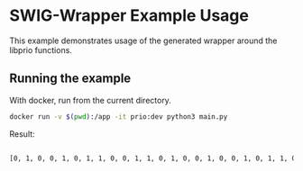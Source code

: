 # SWIG-Wrapper Example Usage

This example demonstrates usage of the generated wrapper around the libprio functions.

## Running the example

With docker, run from the current directory.

```bash
docker run -v $(pwd):/app -it prio:dev python3 main.py
```

Result:

```bash

[0, 1, 0, 0, 1, 0, 1, 1, 0, 0, 1, 1, 0, 1, 0, 0, 1, 0, 0, 1, 0, 1, 1, 0, 0, 1, 1, 0, 1, 0, 0, 1, 0, 0, 1, 0, 1, 1, 0, 0, 1, 1, 0, 1, 0, 0, 1, 0, 0, 1, 0, 1, 1, 0, 0, 1, 1, 0, 1, 0, 0, 1, 0, 0, 1, 0, 1, 1, 0, 0, 1, 1, 0, 1, 0, 0, 1, 0, 0, 1, 0, 1, 1, 0, 0, 1, 1, 0, 1, 0, 0, 1, 0, 0, 1, 0, 1, 1, 0, 0, 1, 1, 0, 1, 0, 0, 1, 0, 0, 1, 0, 1, 1, 0, 0, 1, 1, 0, 1, 0, 0, 1, 0, 0, 1, 0, 1, 1, 0, 0, 1, 1, 0]
```
